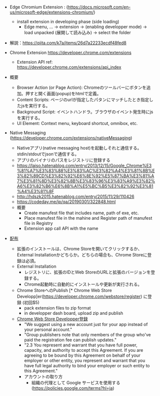 
* Edge Chromium Extension : (https://docs.microsoft.com/en-us/microsoft-edge/extensions-chromium/)
  * install extension in developing phase (side loading)
    * Edge menu, ... -> extension -> (enabling developper mode) -> load unpacked (展開して読み込み) -> select the folder
* 解説：https://qiita.com/k7a/items/26d7a22233ecdf48fed8
* Chrome Extension https://developer.chrome.com/extensions
  * Extension API ref: https://developer.chrome.com/extensions/api_index

* 概要
  * Browser Action (or Page Action): Chromeのツールバーにボタンを追加。押すと開く画面(popup)をhtmlで定義。
  * Content Scripts: ページのurlが指定したパタンにマッチしたとき指定したjsを実行する。
  * Background Script: イベントハンドラ。ブラウザのイベント発生時にjsを実行する。
  * UI Element: Context menu, keyboard shortcut, omnibox, etc.

* Native Messaging (https://developer.chrome.com/extensions/nativeMessaging)
  * Nativeアプリ(native messaging host)を起動しそれと通信する。stdin/stdoutでjsonで通信する。
  * アプリのバイナリのパスをレジストリに登録する
  * https://laiso.hatenablog.com/entry/2013/12/15/Google_Chrome%E3%81%A7%E3%83%88%E3%83%AC%E3%82%A4%E3%81%8B%E3%82%89CD%E3%82%92%E6%8E%92%E5%87%BA%E3%81%A7%E3%81%8D%E3%82%8B%E3%83%96%E3%83%A9%E3%82%A6%E3%82%B6%E6%8B%A1%E5%BC%B5%E3%82%92%E3%81%A4%E3%81%8F
  * http://hdszk2015.hatenablog.com/entry/2015/11/29/110426
  * https://codeday.me/jp/qa/20190301/322848.html
  * 概要
    * Create manufest file that includes name, path of exe, etc.
    * Place manufest file in the mahine and Register path of manufest file in Registry
    * Extension app call API with the name
    
* [配布](https://developer.chrome.com/webstore) 
  * 拡張のインストールは、Chrome Storeを開いてクリックするか、External Installationかどちらか。どちらの場合も、Chrome Storeに登録は必須。
  * External Installation
    * レジストリに、拡張のIDとWeb StoreのURLと拡張のバージョンを登録する。
    * Chrome起動時に自動的にインストールや更新が実行される。
  * Chrome StoreへのPublish
    [* Chrome Web Store Developp]er(https://developer.chrome.com/webstore/register) に登録 (初回$5)
    * pack extension files to zip format
    * in developper dash board, upload zip and publish
  * [Chrome Web Store Developper登録](https://developer.chrome.com/webstore/register)
    * "We suggest using a new account just for your app instead of your personal account."
    * "Group publishers note that only members of the group who've paid the registration fee can publish updates."
    * "2.3 You represent and warrant that you have full power, capacity, and authority to accept this Agreement. If you are agreeing to be bound by this Agreement on behalf of your employer or other entity, you represent and warrant that you have full legal authority to bind your employer or such entity to this Agreement."
    * アカウントの取り方
      * 組織の代理として Google サービスを使用する(https://policies.google.com/terms?hl=ja)
      
    
